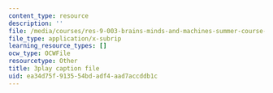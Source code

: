 ```yaml
---
content_type: resource
description: ''
file: /media/courses/res-9-003-brains-minds-and-machines-summer-course-summer-2015/ea34d75f913554bdadf4aad7accddb1c_3xBTFOxtfNU.vtt
file_type: application/x-subrip
learning_resource_types: []
ocw_type: OCWFile
resourcetype: Other
title: 3play caption file
uid: ea34d75f-9135-54bd-adf4-aad7accddb1c
---
```


